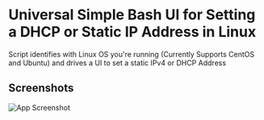 
# Universal Simple Bash UI for Setting a DHCP or Static IP Address in Linux

Script identifies with Linux OS you're running (Currently Supports CentOS and Ubuntu) and drives a UI to set a static IPv4 or DHCP Address


## Screenshots

![App Screenshot](/images/image_01.jpg)

